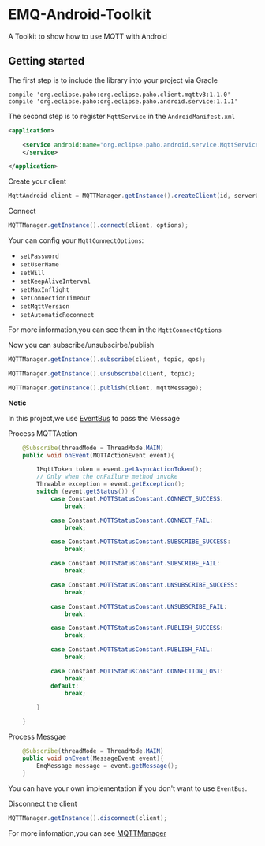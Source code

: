 # EMQ-Android-Toolkit
A Toolkit to show how to use MQTT with Android
## Getting started

The first step is to include the library into your project via Gradle

```
compile 'org.eclipse.paho:org.eclipse.paho.client.mqttv3:1.1.0'
compile 'org.eclipse.paho:org.eclipse.paho.android.service:1.1.1'
```

The second step is to register `MqttService` in the `AndroidManifest.xml`

```xml
<application>

	<service android:name="org.eclipse.paho.android.service.MqttService">
    </service>

</application>
```

Create your client
```java
MqttAndroid client = MQTTManager.getInstance().createClient(id, serverURI, ClientId);
```
Connect
```java
MQTTManager.getInstance().connect(client, options);
```
Your can config your `MqttConnectOptions`:

- `setPassword`
- `setUserName`
- `setWill`
- `setKeepAliveInterval`
- `setMaxInflight`
- `setConnectionTimeout`
- `setMqttVersion`
- `setAutomaticReconnect`

For more information,you can see them in the `MqttConnectOptions`

Now you can subscribe/unsubscirbe/publish
```java
MQTTManager.getInstance().subscribe(client, topic, qos);

MQTTManager.getInstance().unsubscribe(client, topic);

MQTTManager.getInstance().publish(client, mqttMessage);

```

**Notic**

In this project,we use [EventBus](https://github.com/greenrobot/EventBus) to pass the Message

Process MQTTAction
```java
	@Subscribe(threadMode = ThreadMode.MAIN)
    public void onEvent(MQTTActionEvent event){

		IMqttToken token = event.getAsyncActionToken();
		// Only when the onFailure method invoke
		Thrwable exception = event.getException();
        switch (event.getStatus()) {
            case Constant.MQTTStatusConstant.CONNECT_SUCCESS:
                break;

            case Constant.MQTTStatusConstant.CONNECT_FAIL:
                break;

            case Constant.MQTTStatusConstant.SUBSCRIBE_SUCCESS:
                break;

            case Constant.MQTTStatusConstant.SUBSCRIBE_FAIL:
                break;

            case Constant.MQTTStatusConstant.UNSUBSCRIBE_SUCCESS:
                break;

            case Constant.MQTTStatusConstant.UNSUBSCRIBE_FAIL:
                break;

            case Constant.MQTTStatusConstant.PUBLISH_SUCCESS:
                break;

            case Constant.MQTTStatusConstant.PUBLISH_FAIL:
                break;

            case Constant.MQTTStatusConstant.CONNECTION_LOST:
                break;
            default:
                break;

        }

    }
```

Process Messgae
```java
	@Subscribe(threadMode = ThreadMode.MAIN)
    public void onEvent(MessageEvent event){
    	EmqMessage message = event.getMessage();
    }
```
You can have your own implementation if you don't want to use `EventBus`.

Disconnect the client

```java
MQTTManager.getInstance().disconnect(client);
```

For more infomation,you can see [MQTTManager]("https://github.com/emqtt/EMQ-Android-Toolkit/blob/master/app/src/main/java/io/emqtt/emqandroidtoolkit/net/MQTTManager.java")
